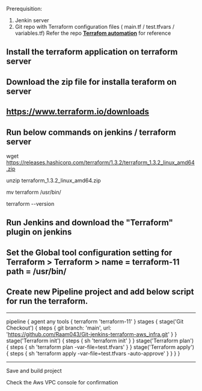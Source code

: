 Prerequisition:
1. Jenkin server
2. Git repo with Terraform configuration files ( main.tf / test.tfvars / variables.tf)
Refer the repo **[Terrafom automation](https://github.com/Raam043/Git-jenkins-terraform-aws_infra)** for reference 

## Install the terraform application on terraform server

## Download the zip file for installa teraform on server

## https://www.terraform.io/downloads


## Run below commands on jenkins / terraform server


wget https://releases.hashicorp.com/terraform/1.3.2/terraform_1.3.2_linux_amd64.zip


unzip terraform_1.3.2_linux_amd64.zip


mv terraform /usr/bin/


terraform --version


## Run Jenkins and download the "Terraform" plugin on jenkins


## Set the Global tool configuration setting for Terraform > Terraform > name = terraform-11 path = /usr/bin/



## Create new Pipeline project and add below script for run the terraform.

___________________________________________________________________________________
pipeline {
    agent any
     tools {
  terraform 'terraform-11'
}
    stages {
        stage('Git Checkout') {
            steps {
                git branch: 'main', url: 'https://github.com/Raam043/Git-jenkins-terraform-aws_infra.git'
            }
        }
        stage('Terraform init') {
            steps {
                sh 'terraform init'
            }
        }
        stage('Terraform plan') {
            steps {
                sh 'terraform plan -var-file=test.tfvars'
            }
        }
        stage('Terraform apply') {
            steps {
                sh 'terraform apply -var-file=test.tfvars -auto-approve'
            }
        }
    }
}
_______________________________________________________________________________

Save and build project 

Check the Aws VPC console for confirmation 
